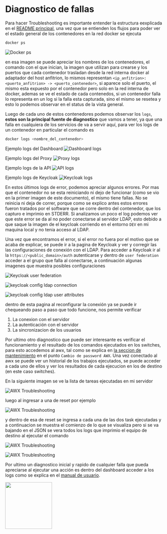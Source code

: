 # Diagnostico de fallas

Para hacer Troubleshooting es importante entender la estructura eexplicada en el [README principal](../README.md), una vez que se entienden los flujos para poder ver el estado general de los contenedores en la red docker se ejecuta

```bash
docker ps
```

![Docker ps](images/Troubleshooting/0-dockerPs.png)

en esa imagen se puede apreciar los nombres de los contenedores, el comando con el que inician, la imagen que utilizan para crearse y los puertos que cada contenedor trasladan desde la red interna docker al adaptador del host anfitrion, lo mismos representan `<ip_anfitrion>:<puerto_anfitrion> -> <puerto_contenedor>`, si aparece solo el puerto, el mismo esta expuesto por el contenedor pero solo en la red interna de docker, ademas se ve el estado de cada contenedos, si un contenedor falla lo representa en un log si la falla esta capturada, sino el mismo se resetea y esto lo podemos observar en el status de la vista general.

Luego de cada uno de estos contenedores podemos observar los `logs`, **estos son la principal fuente de diagnostico** que vamos a tener, ya que una falla en cualquiera de los servicios de va a servir aquí, para ver los logs de un contenedor en particular el comando es 

```bash
docker logs <nombre_del_contenedor>
```

Ejemplo logs del Dashboard
![Dashboard logs](images/Troubleshooting/1-dockerPs+dockerlogsDashboard.png)

Ejemplo logs del Proxy
![Proxy logs](images/Troubleshooting/2-dockerLogsNginx.png)

Ejemplo logs de la API
![API logs](images/Troubleshooting/3-dockerLogsApi.png)


Ejemplo logs de Keycloak
![Keycloak logs](images/Troubleshooting/4-dockerLogsKeycloak.png)

En estos últimos logs de error, podemos apreciar algunos errores.
Por mas que el contenedor no se esta reiniciando ni dejo de funcionar (como se vio en la primer imagen de este documento), el mismo tiene fallas.
No se reinicia ni deja de correr, porque como se explico antes estos errores fueron tratados por el software que se corre dentro del contenedor, que los capturo e imprimio en STDERR.
Si analizamos un poco el log podemos ver que este error se da al no poder conectarse al servidor LDAP, esto debido a que saque la imagen de el keycloak corriendo en el entorno `DEV` en mi maquina local y no tenia acceso al  LDAP.

Una vez que encontramos el error, si el error no fuera por el motivo que se acaba de explicar, se puede ir a la pagina de Keycloak y ver y corregir las las configuraciones de conexión con el LDAP. Para acceder a Keycloak ir al la `https://<public_domain>/auth` autenticarse y dentro de `user federation` acceder a el grupo que falla al conectarse, a continuación algunas imagenes que muestra posibles configuraciones

![Keycloak user federation](images/Troubleshooting/10-keycloakConfig.png)

![keycloak config ldap connection](images/Troubleshooting/11-keycloakConfig.png)

![keycloak config ldap user attributes](images/Troubleshooting/13-keycloakConfig.png)

dentro de esta pagina al reconfigurar la conexión ya se puede ir chequeando paso a paso que todo funcione, nos permite verificar

1. La conexion con el servidor
2. La autenticación con el servidor
3. La sincronizacion de los usuarios

Por ultimo otro diagnostico que puede ser interesante es verificar el funcionamiento y el resultado de los comandos ejecutados en los switches, para esto accedemos al awx, tal como se explica en [la seccion de mantenimiento](MAINTENANCE.md) en el punto `Cambio de password AWX`. Una vez conectado al awx se puede ver un historial de los trabajos ejecutados, se puede acceder a cada uno de ellos y ver los resultados de cada ejecucion en los de destino (en este caso switches).

En la siguiente imagen se ve la lista de tareas ejecutadas en mi servidor

![AWX Troubleshooting](images/Troubleshooting/16-AwxTroubleshooting.png)

luego al ingresar a una de reset por ejemplo

![AWX Troubleshooting](images/Troubleshooting/17-AwxTroubleshooting.png)

y dentro de esa de reset se ingresa a cada una de las dos task ejecutadas y a continuacion se muestra el comienzo de lo que se visualiza pero si se va bajando en el JSON se vera todos los logs que imprimio el equipo de destino al ejecutar el comando

![AWX Troubleshooting](images/Troubleshooting/18-AwxTroubleshooting.png)

![AWX Troubleshooting](images/Troubleshooting/19-AwxTroubleshooting.png)

Por ultimo un diagnostico inicial y rapido de cualquier falla que pueda apreciarse al ejecutar una acción es dentro del dashboard acceder a los logs como se explica en el [manual de usuario](USER_MANUAL.md).

[<img src="images/backToHome.png" width="150px" height="150px"/>](../README.md)

